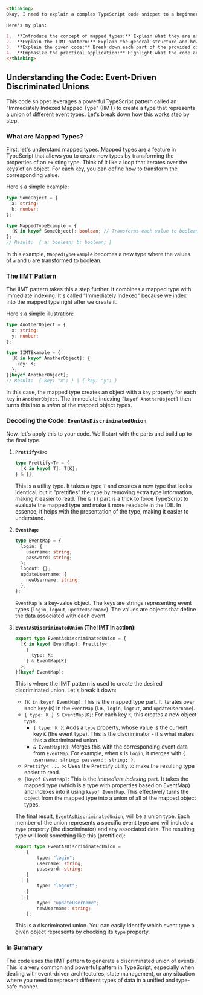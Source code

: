 ```markdown
<thinking>
Okay, I need to explain a complex TypeScript code snippet to a beginner. The code uses an "IIMT" pattern, which is an Immediately Indexed Mapped Type. I need to explain what an IIMT is, and then explain how it applies to the given code.

Here's my plan:

1.  **Introduce the concept of mapped types:** Explain what they are and how they iterate through keys of an object type.
2.  **Explain the IIMT pattern:** Explain the general structure and how indexing immediately after mapping works. Show a simple example.
3.  **Explain the given code:** Break down each part of the provided code, including the `Prettify` utility type, the `EventMap`, and finally, the `EventAsDiscriminatedUnion` type. Connect each part to the IIMT pattern.
4.  **Emphasize the practical application:** Highlight what the code achieves, namely the creation of a discriminated union from event types and their associated data.
</thinking>

```
## Understanding the Code: Event-Driven Discriminated Unions

This code snippet leverages a powerful TypeScript pattern called an "Immediately Indexed Mapped Type" (IIMT) to create a type that represents a union of different event types. Let's break down how this works step by step.

### What are Mapped Types?

First, let's understand mapped types. Mapped types are a feature in TypeScript that allows you to create new types by transforming the properties of an existing type. Think of it like a loop that iterates over the keys of an object. For each key, you can define how to transform the corresponding value.

Here's a simple example:

```typescript
type SomeObject = {
  a: string;
  b: number;
};

type MappedTypeExample = {
  [K in keyof SomeObject]: boolean; // Transforms each value to boolean
};
// Result:  { a: boolean; b: boolean; }
```

In this example, `MappedTypeExample` becomes a new type where the values of `a` and `b` are transformed to boolean.

### The IIMT Pattern

The IIMT pattern takes this a step further. It combines a mapped type with immediate indexing. It's called "Immediately Indexed" because we index into the mapped type right after we create it.

Here's a simple illustration:

```typescript
type AnotherObject = {
  x: string;
  y: number;
};

type IIMTExample = {
  [K in keyof AnotherObject]: {
    key: K;
  };
}[keyof AnotherObject];
// Result:  { key: "x"; } | { key: "y"; }
```

In this case, the mapped type creates an object with a `key` property for each key in `AnotherObject`. The immediate indexing `[keyof AnotherObject]` then turns this into a *union* of the mapped object types.

### Decoding the Code: `EventAsDiscriminatedUnion`

Now, let's apply this to your code. We'll start with the parts and build up to the final type.

1.  **`Prettify<T>`:**

    ```typescript
    type Prettify<T> = {
      [K in keyof T]: T[K];
    } & {};
    ```

    This is a utility type. It takes a type `T` and creates a new type that looks identical, but it "prettifies" the type by removing extra type information, making it easier to read. The `& {}` part is a trick to force TypeScript to evaluate the mapped type and make it more readable in the IDE.  In essence, it helps with the presentation of the type, making it easier to understand.

2.  **`EventMap`:**

    ```typescript
    type EventMap = {
      login: {
        username: string;
        password: string;
      };
      logout: {};
      updateUsername: {
        newUsername: string;
      };
    };
    ```

    `EventMap` is a key-value object. The keys are strings representing event types (`login`, `logout`, `updateUsername`). The values are objects that define the data associated with each event.

3.  **`EventAsDiscriminatedUnion` (The IIMT in action):**

    ```typescript
    export type EventAsDiscriminatedUnion = {
      [K in keyof EventMap]: Prettify<
        {
          type: K;
        } & EventMap[K]
      >;
    }[keyof EventMap];
    ```

    This is where the IIMT pattern is used to create the desired discriminated union.  Let's break it down:

    *   `[K in keyof EventMap]`: This is the mapped type part. It iterates over each key (`K`) in the `EventMap` (i.e., `login`, `logout`, and `updateUsername`).
    *   `{ type: K } & EventMap[K]`:  For each key `K`, this creates a new object type.
        *   `{ type: K }`:  Adds a `type` property, whose value is the current key `K` (the event type). This is the discriminator - it's what makes this a discriminated union.
        *   `& EventMap[K]`:  Merges this with the corresponding event data from `EventMap`. For example, when `K` is `login`, it merges with `{ username: string; password: string; }`.
    *   `Prettify< ... >`: Uses the `Prettify` utility to make the resulting type easier to read.
    *   `[keyof EventMap]`: This is the *immediate indexing* part. It takes the mapped type (which is a type with properties based on EventMap) and indexes into it using `keyof EventMap`.  This effectively turns the object from the mapped type into a union of all of the mapped object types.

    The final result, `EventAsDiscriminatedUnion`, will be a union type. Each member of the union represents a specific event type and will include a `type` property (the discriminator) and any associated data.
    The resulting type will look something like this (prettified):

    ```typescript
    export type EventAsDiscriminatedUnion =
        {
            type: "login";
            username: string;
            password: string;
        }
      | {
            type: "logout";
        }
      | {
            type: "updateUsername";
            newUsername: string;
        };
    ```

    This is a discriminated union. You can easily identify which event type a given object represents by checking its `type` property.

### In Summary

The code uses the IIMT pattern to generate a discriminated union of events. This is a very common and powerful pattern in TypeScript, especially when dealing with event-driven architectures, state management, or any situation where you need to represent different types of data in a unified and type-safe manner.
```
